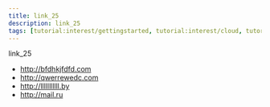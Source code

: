 ```yaml
---
title: link_25
description: link_25
tags: [tutorial:interest/gettingstarted, tutorial:interest/cloud, tutorial:product/hcp, tutorial:technology/java]
---
```

link_25

* http://bfdhkjfdfd.com
* http://qwerrewedc.com
* http://lllllllllll.by
* http://mail.ru
